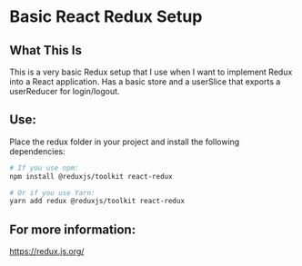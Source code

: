 # Basic React Redux Setup

## What This Is
This is a very basic Redux setup that I use when I want to implement Redux into a React application. Has a basic store and a userSlice that exports a userReducer for login/logout.

## Use:
Place the redux folder in your project and install the following dependencies:

```bash
# If you use npm:
npm install @reduxjs/toolkit react-redux

# Or if you use Yarn:
yarn add redux @reduxjs/toolkit react-redux
``` 

## For more information:
https://redux.js.org/